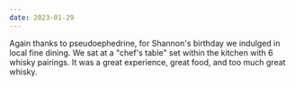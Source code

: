```yaml
---
date: 2023-01-29
---
```


Again thanks to pseudoephedrine, for Shannon's birthday we indulged in local fine dining. We sat at a "chef's table" set within the kitchen with 6 whisky pairings. It was a great experience, great food, and too much great whisky.


